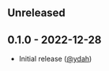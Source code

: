 ## Unreleased

## 0.1.0 - 2022-12-28

- Initial release ([@ydah])

<!-- Contributors -->

[@ydah]: https://github.com/ydah
